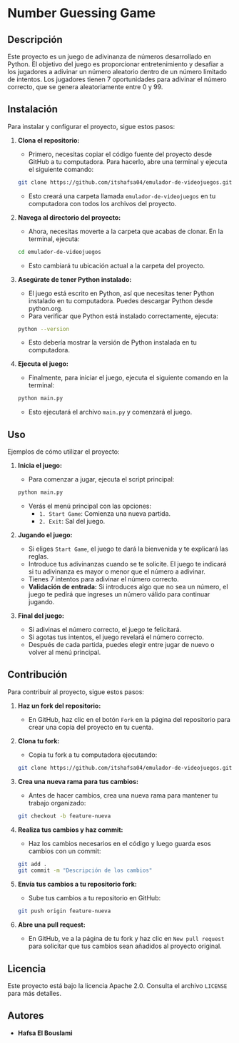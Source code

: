 # Number Guessing Game


## Descripción
Este proyecto es un juego de adivinanza de números desarrollado en Python. El objetivo del juego es proporcionar entretenimiento y desafiar a los jugadores a adivinar un número aleatorio dentro de un número limitado de intentos. Los jugadores tienen 7 oportunidades para adivinar el número correcto, que se genera aleatoriamente entre 0 y 99.


## Instalación
Para instalar y configurar el proyecto, sigue estos pasos:


1. **Clona el repositorio:**
    - Primero, necesitas copiar el código fuente del proyecto desde GitHub a tu computadora. Para hacerlo, abre una terminal y ejecuta el siguiente comando:
    ```bash
    git clone https://github.com/itshafsa04/emulador-de-videojuegos.git
    ```
    - Esto creará una carpeta llamada `emulador-de-videojuegos` en tu computadora con todos los archivos del proyecto.


2. **Navega al directorio del proyecto:**
    - Ahora, necesitas moverte a la carpeta que acabas de clonar. En la terminal, ejecuta:
    ```bash
    cd emulador-de-videojuegos
    ```
    - Esto cambiará tu ubicación actual a la carpeta del proyecto.


3. **Asegúrate de tener Python instalado:**
    - El juego está escrito en Python, así que necesitas tener Python instalado en tu computadora. Puedes descargar Python desde python.org.
    - Para verificar que Python está instalado correctamente, ejecuta:
    ```bash
    python --version
    ```
    - Esto debería mostrar la versión de Python instalada en tu computadora.


4. **Ejecuta el juego:**
    - Finalmente, para iniciar el juego, ejecuta el siguiente comando en la terminal:
    ```bash
    python main.py
    ```
    - Esto ejecutará el archivo `main.py` y comenzará el juego.


## Uso
Ejemplos de cómo utilizar el proyecto:


1. **Inicia el juego:**
    - Para comenzar a jugar, ejecuta el script principal:
    ```bash
    python main.py
    ```
    - Verás el menú principal con las opciones:
        - `1. Start Game`: Comienza una nueva partida.
        - `2. Exit`: Sal del juego.


2. **Jugando el juego:**
    - Si eliges `Start Game`, el juego te dará la bienvenida y te explicará las reglas.
    - Introduce tus adivinanzas cuando se te solicite. El juego te indicará si tu adivinanza es mayor o menor que el número a adivinar.
    - Tienes 7 intentos para adivinar el número correcto.
    - **Validación de entrada:** Si introduces algo que no sea un número, el juego te pedirá que ingreses un número válido para continuar jugando.


3. **Final del juego:**
    - Si adivinas el número correcto, el juego te felicitará.
    - Si agotas tus intentos, el juego revelará el número correcto.
    - Después de cada partida, puedes elegir entre jugar de nuevo o volver al menú principal.


## Contribución
Para contribuir al proyecto, sigue estos pasos:


1. **Haz un fork del repositorio:**
    - En GitHub, haz clic en el botón `Fork` en la página del repositorio para crear una copia del proyecto en tu cuenta.


2. **Clona tu fork:**
    - Copia tu fork a tu computadora ejecutando:
    ```bash
    git clone https://github.com/itshafsa04/emulador-de-videojuegos.git
    ```


3. **Crea una nueva rama para tus cambios:**
    - Antes de hacer cambios, crea una nueva rama para mantener tu trabajo organizado:
    ```bash
    git checkout -b feature-nueva
    ```


4. **Realiza tus cambios y haz commit:**
    - Haz los cambios necesarios en el código y luego guarda esos cambios con un commit:
    ```bash
    git add .
    git commit -m "Descripción de los cambios"
    ```


5. **Envía tus cambios a tu repositorio fork:**
    - Sube tus cambios a tu repositorio en GitHub:
    ```bash
    git push origin feature-nueva
    ```


6. **Abre una pull request:**
    - En GitHub, ve a la página de tu fork y haz clic en `New pull request` para solicitar que tus cambios sean añadidos al proyecto original.


## Licencia
Este proyecto está bajo la licencia Apache 2.0. Consulta el archivo `LICENSE` para más detalles.


## Autores
- **Hafsa El Bouslami**